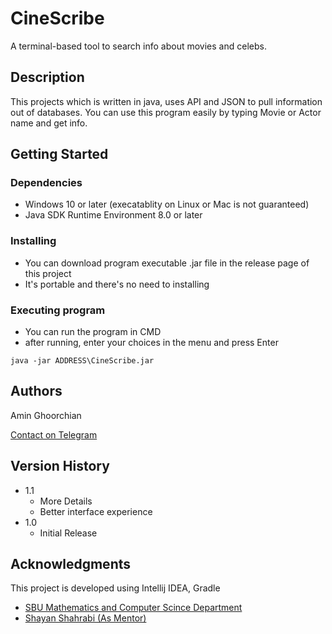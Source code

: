 # CineScribe

A terminal-based tool to search info about movies and celebs.

## Description

This projects which is written in java, uses API and JSON to pull information out of databases.
You can use this program easily by typing Movie or Actor name and get info.

## Getting Started

### Dependencies

* Windows 10 or later (execatablity on Linux or Mac is not guaranteed)
* Java SDK Runtime Environment 8.0 or later

### Installing

* You can download program executable .jar file in the release page of this project
* It's portable and there's no need to installing

### Executing program

* You can run the program in CMD
* after running, enter your choices in the menu and press Enter
```
java -jar ADDRESS\CineScribe.jar
```

## Authors

Amin Ghoorchian

[Contact on Telegram](https://t.me/AminGh05)

## Version History
* 1.1
  * More Details
  * Better interface experience
* 1.0
  * Initial Release

## Acknowledgments

This project is developed using Intellij IDEA, Gradle
* [SBU Mathematics and Computer Scince Department](https://mathsci.sbu.ac.ir/)
* [Shayan Shahrabi (As Mentor)](https://github.com/ShayanShahrabi)